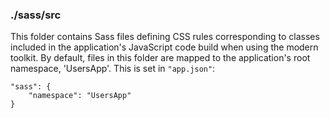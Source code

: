 ### ./sass/src

This folder contains Sass files defining CSS rules corresponding to classes
included in the application's JavaScript code build when using the modern toolkit.
By default, files in this folder are mapped to the application's root namespace, 'UsersApp'.
This is set in `"app.json"`:

    "sass": {
        "namespace": "UsersApp"
    }